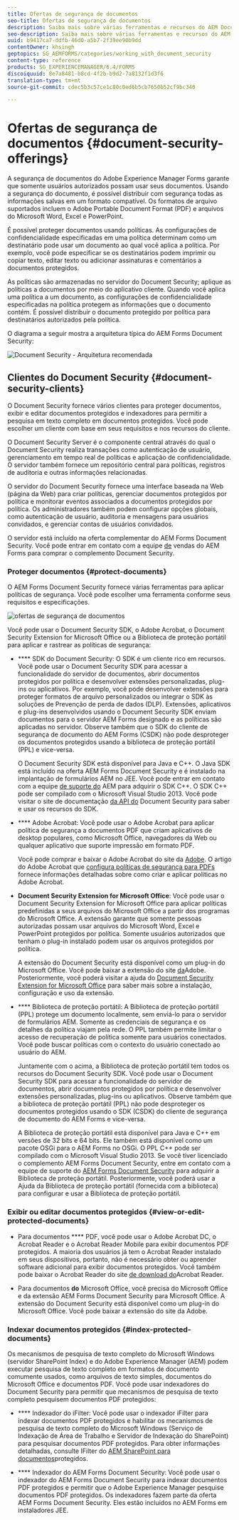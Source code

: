```yaml
---
title: Ofertas de segurança de documentos
seo-title: Ofertas de segurança de documentos
description: Saiba mais sobre várias ferramentas e recursos do AEM Document Security
seo-description: Saiba mais sobre várias ferramentas e recursos do AEM Document Security
uuid: b9417ca7-ddfb-46d0-a5b7-2f39ee90b9dd
contentOwner: khsingh
geptopics: SG_AEMFORMS/categories/working_with_document_security
content-type: reference
products: SG_EXPERIENCEMANAGER/6.4/FORMS
discoiquuid: 8e7a8481-b8cd-4f2b-b9d2-7a8132f1d3f6
translation-type: tm+mt
source-git-commit: cdec5b3c57ce1c80c0ed6b5cb7650b52cf9bc340

---
```



# Ofertas de segurança de documentos {#document-security-offerings}

A segurança de documentos do Adobe Experience Manager Forms garante que somente usuários autorizados possam usar seus documentos. Usando a segurança do documento, é possível distribuir com segurança todas as informações salvas em um formato compatível. Os formatos de arquivo suportados incluem o Adobe Portable Document Format (PDF) e arquivos do Microsoft Word, Excel e PowerPoint.

É possível proteger documentos usando políticas. As configurações de confidencialidade especificadas em uma política determinam como um destinatário pode usar um documento ao qual você aplica a política. Por exemplo, você pode especificar se os destinatários podem imprimir ou copiar texto, editar texto ou adicionar assinaturas e comentários a documentos protegidos.

As políticas são armazenadas no servidor do Document Security; aplique as políticas a documentos por meio do aplicativo cliente. Quando você aplica uma política a um documento, as configurações de confidencialidade especificadas na política protegem as informações que o documento contém. É possível distribuir o documento protegido por política para destinatários autorizados pela política.

O diagrama a seguir mostra a arquitetura típica do AEM Forms Document Security:

![Document Security - Arquitetura recomendada](do-not-localize/document_security_architecture.png)

## Clientes do Document Security {#document-security-clients}

O Document Security fornece vários clientes para proteger documentos, exibir e editar documentos protegidos e indexadores para permitir a pesquisa em texto completo em documentos protegidos. Você pode escolher um cliente com base em seus requisitos e nos recursos do cliente.

O Document Security Server é o componente central através do qual o Document Security realiza transações como autenticação de usuário, gerenciamento em tempo real de políticas e aplicação de confidencialidade. O servidor também fornece um repositório central para políticas, registros de auditoria e outras informações relacionadas.

O servidor do Document Security fornece uma interface baseada na Web (página da Web) para criar políticas, gerenciar documentos protegidos por política e monitorar eventos associados a documentos protegidos por política. Os administradores também podem configurar opções globais, como autenticação de usuário, auditoria e mensagens para usuários convidados, e gerenciar contas de usuários convidados.

O servidor está incluído na oferta complementar do AEM Forms Document Security. Você pode entrar em contato com a equipe [de](https://www.adobe.com/products/request-consultation/marketing-cloud.html?s_osc=70114000002JNwKAAW&s_iid=70114000002JHs3AAG) vendas do AEM Forms para comprar o complemento Document Security.

### Proteger documentos {#protect-documents}

O AEM Forms Document Security fornece várias ferramentas para aplicar políticas de segurança. Você pode escolher uma ferramenta conforme seus requisitos e especificações.

![ofertas de segurança de documentos](assets/document-security-offerings.png)

Você pode usar o Document Security SDK, o Adobe Acrobat, o Document Security Extension for Microsoft Office ou a Biblioteca de proteção portátil para aplicar e rastrear as políticas de segurança:

* **** SDK do Document Security: O SDK é um cliente rico em recursos. Você pode usar o Document Security SDK para acessar a funcionalidade do servidor de documentos, abrir documentos protegidos por política e desenvolver extensões personalizadas, plug-ins ou aplicativos. Por exemplo, você pode desenvolver extensões para proteger formatos de arquivo personalizados ou integrar o SDK às soluções de Prevenção de perda de dados (DLP). Extensões, aplicativos e plug-ins desenvolvidos usando o Document Security SDK enviam documentos para o servidor AEM Forms designado e as políticas são aplicadas no servidor. Observe também que o SDK do cliente de segurança de documento do AEM Forms (CSDK) não pode desproteger os documentos protegidos usando a biblioteca de proteção portátil (PPL) e vice-versa.

   O Document Security SDK está disponível para Java e C++. O Java SDK está incluído na oferta AEM Forms Document Security e é instalado na implantação de formulários AEM no JEE. Você pode entrar em contato com a equipe [de suporte do](https://helpx.adobe.com/marketing-cloud/contact-support.html) AEM para adquirir o SDK C++. O SDK C++ pode ser compilado com o Microsoft Visual Studio 2013. Você pode visitar o site de documentação [da API do](https://help.adobe.com/en_US/livecycle/11.0/Services/WS92d06802c76abadb76c48dfe12dbeb3e281-7ff0.2.html) Document Security para saber e usar os recursos do SDK.

* **** Adobe Acrobat: Você pode usar o Adobe Acrobat para aplicar política de segurança a documentos PDF que criam aplicativos de desktop populares, como Microsoft Office, navegadores da Web ou qualquer aplicativo que suporte impressão em formato PDF.

   Você pode comprar e baixar o Adobe Acrobat do site da [Adobe](https://acrobat.adobe.com/us/en/free-trial-download.html). O artigo do Adobe Acrobat que [configura políticas de segurança para PDFs](https://helpx.adobe.com/acrobat/using/setting-security-policies-pdfs.html) fornece informações detalhadas sobre como criar e aplicar políticas no Adobe Acrobat.

* **Document Security Extension for Microsoft Office**: Você pode usar o Document Security Extension for Microsoft Office para aplicar políticas predefinidas a seus arquivos do Microsoft Office a partir dos programas do Microsoft Office. A extensão garante que somente pessoas autorizadas possam usar arquivos do Microsoft Word, Excel e PowerPoint protegidos por política. Somente usuários autorizados que tenham o plug-in instalado podem usar os arquivos protegidos por política.

   A extensão do Document Security está disponível como um plug-in do Microsoft Office. Você pode baixar a extensão do site [da](https://www.adobe.com/in/products/livecycle/rightsmanagement/extension/downloads.html)Adobe. Posteriormente, você poderá visitar a ajuda do [Document Security Extension for Microsoft Office](https://helpx.adobe.com/aem-forms/aem-document-security/aem-document-security-extension-help.html) para saber mais sobre a instalação, configuração e uso da extensão.

* **** Biblioteca de proteção portátil: A Biblioteca de proteção portátil (PPL) protege um documento localmente, sem enviá-lo para o servidor de formulários AEM. Somente as credenciais de segurança e os detalhes da política viajam pela rede. O PPL também permite limitar o acesso de recuperação de política somente para usuários conectados. Você pode buscar políticas com o contexto do usuário conectado ao usuário do AEM.

   Juntamente com o acima, a Biblioteca de proteção portátil tem todos os recursos do Document Security SDK. Você pode usar o Document Security SDK para acessar a funcionalidade do servidor de documentos, abrir documentos protegidos por política e desenvolver extensões personalizadas, plug-ins ou aplicativos. Observe também que a biblioteca de proteção portátil (PPL) não pode desproteger os documentos protegidos usando o SDK (CSDK) do cliente de segurança de documento do AEM Forms e vice-versa.

   A Biblioteca de proteção portátil está disponível para Java e C++ em versões de 32 bits e 64 bits. Ele também está disponível como um pacote OSGi para o AEM Forms no OSGi. O PPL C++ pode ser compilado com o Microsoft Visual Studio 2013. Se você tiver licenciado o complemento AEM Forms Document Security, entre em contato com a equipe de suporte do [AEM Forms Document Security](https://helpx.adobe.com/marketing-cloud/contact-support.html) para adquirir a Biblioteca de proteção portátil. Posteriormente, você poderá usar a Ajuda da Biblioteca de proteção portátil (fornecida com a biblioteca) para configurar e usar a Biblioteca de proteção portátil.

### Exibir ou editar documentos protegidos {#view-or-edit-protected-documents}

* Para documentos **** PDF, você pode usar o Adobe Acrobat DC, o Acrobat Reader e o Acrobat Reader Mobile para exibir documentos PDF protegidos. A maioria dos usuários já tem o Acrobat Reader instalado em seus dispositivos, portanto, não é necessário obter ou aprender software adicional para exibir documentos protegidos. Você também pode baixar o Acrobat Reader do site [de download do](https://get.adobe.com/reader/)Acrobat Reader.

* Para documentos **do** Microsoft Office, você precisa do Microsoft Office e da extensão AEM Forms Document Security para Microsoft Office. A extensão do Document Security está disponível como um plug-in do Microsoft Office. Você pode baixar a extensão do site da Adobe.

### Indexar documentos protegidos {#index-protected-documents}

Os mecanismos de pesquisa de texto completo do Microsoft Windows (servidor SharePoint Index) e do Adobe Experience Manager (AEM) podem executar pesquisa de texto completo em formatos de documento comumente usados, como arquivos de texto simples, documentos do Microsoft Office e documentos PDF. Você pode usar indexadores do Document Security para permitir que mecanismos de pesquisa de texto completo pesquisem documentos PDF protegidos:

* **** Indexador do iFilter: Você pode usar o indexador iFilter para indexar documentos PDF protegidos e habilitar os mecanismos de pesquisa de texto completo do Microsoft Windows (Serviço de Indexação de Área de Trabalho e Servidor de Indexação do SharePoint) para pesquisar documentos PDF protegidos. Para obter informações detalhadas, consulte IFilter do [AEM SharePoint para documentos](assets/sharepoint-ifilter-doc-security.pdf)protegidos.

* **** Indexador do AEM Forms Document Security: Você pode usar o indexador do AEM Forms Document Security para indexar documentos PDF protegidos e permitir que o Adobe Experience Manager pesquise documentos PDF protegidos. Os indexadores fazem parte da oferta AEM Forms Document Security. Eles estão incluídos no AEM Forms em instaladores JEE.

